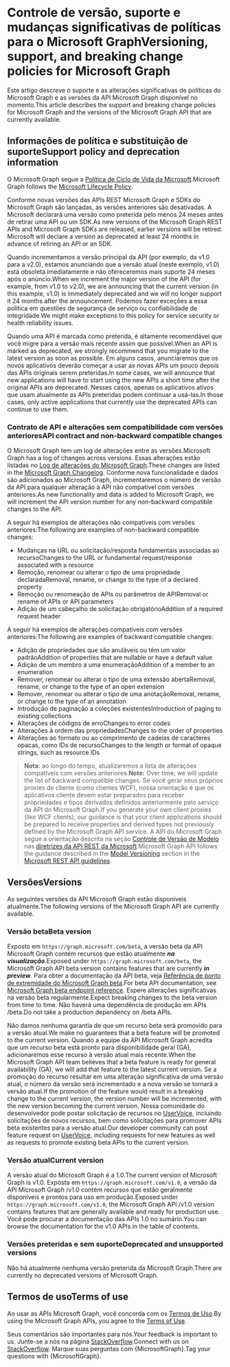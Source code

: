 # <a name="versioning-support-and-breaking-change-policies-for-microsoft-graph"></a><span data-ttu-id="61e80-101">Controle de versão, suporte e mudanças significativas de políticas para o Microsoft Graph</span><span class="sxs-lookup"><span data-stu-id="61e80-101">Versioning, support, and breaking change policies for Microsoft Graph</span></span> 

<span data-ttu-id="61e80-102">Este artigo descreve o suporte e as alterações significativas de políticas do Microsoft Graph e as versões da API Microsoft Graph disponível no momento.</span><span class="sxs-lookup"><span data-stu-id="61e80-102">This article describes the support and breaking change policies for Microsoft Graph and the versions of the Microsoft Graph API that are currently available.</span></span>

## <a name="support-policy-and-deprecation-information"></a><span data-ttu-id="61e80-103">Informações de política e substituição de suporte</span><span class="sxs-lookup"><span data-stu-id="61e80-103">Support policy and deprecation information</span></span>

<span data-ttu-id="61e80-104">O Microsoft Graph segue a [Política de Ciclo de Vida da Microsoft](https://support.microsoft.com/en-us/lifecycle).</span><span class="sxs-lookup"><span data-stu-id="61e80-104">Microsoft Graph follows the [Microsoft Lifecycle Policy](https://support.microsoft.com/en-us/lifecycle).</span></span> 

<span data-ttu-id="61e80-p101">Conforme novas versões das APIs REST Microsoft Graph e SDKs do Microsoft Graph são lançadas, as versões anteriores são desativadas. A Microsoft declarará uma versão como preterida pelo menos 24 meses antes de retirar uma API ou um SDK.</span><span class="sxs-lookup"><span data-stu-id="61e80-p101">As new versions of the Microsoft Graph REST APIs and Microsoft Graph SDKs are released, earlier versions will be retired. Microsoft will declare a version as deprecated at least 24 months in advance of retiring an API or an SDK.</span></span> 

<span data-ttu-id="61e80-107">Quando incrementamos a versão principal da API (por exemplo, da v1.0 para a v2.0), estamos anunciando que a versão atual (neste exemplo, v1.0) está obsoleta imediatamente e não ofereceremos mais suporte 24 meses após o anúncio.</span><span class="sxs-lookup"><span data-stu-id="61e80-107">When we increment the major version of the API (for example, from v1.0 to v2.0), we are announcing that the current version (in this example, v1.0) is immediately deprecated and we will no longer support it 24 months after the announcement.</span></span> <span data-ttu-id="61e80-108">Podemos fazer exceções a essa política em questões de segurança de serviço ou confiabilidade de integridade.</span><span class="sxs-lookup"><span data-stu-id="61e80-108">We might make exceptions to this policy for service security or health reliability issues.</span></span>  

<span data-ttu-id="61e80-109">Quando uma API é marcada como preterida, é altamente recomendável que você migre para a versão mais recente assim que possível.</span><span class="sxs-lookup"><span data-stu-id="61e80-109">When an API is marked as deprecated, we strongly recommend that you migrate to the latest version as soon as possible.</span></span> <span data-ttu-id="61e80-110">Em alguns casos, anunciaremos que os novos aplicativos deverão começar a usar as novas APIs um pouco depois das APIs originais serem preteridas.</span><span class="sxs-lookup"><span data-stu-id="61e80-110">In some cases, we will announce that new applications will have to start using the new APIs a short time after the original APIs are deprecated.</span></span> <span data-ttu-id="61e80-111">Nesses casos, apenas os aplicativos ativos que usam atualmente as APIs preteridas podem continuar a usá-las.</span><span class="sxs-lookup"><span data-stu-id="61e80-111">In those cases, only active applications that currently use the deprecated APIs can continue to use them.</span></span>   

### <a name="api-contract-and-non-backward-compatible-changes"></a><span data-ttu-id="61e80-112">Contrato de API e alterações sem compatibilidade com versões anteriores</span><span class="sxs-lookup"><span data-stu-id="61e80-112">API contract and non-backward compatible changes</span></span>

<span data-ttu-id="61e80-113">O Microsoft Graph tem um log de alterações entre as versões.</span><span class="sxs-lookup"><span data-stu-id="61e80-113">Microsoft Graph has a log of changes across versions.</span></span> <span data-ttu-id="61e80-114">Essas alterações estão listadas no [Log de alterações do Microsoft Graph](changelog.md).</span><span class="sxs-lookup"><span data-stu-id="61e80-114">These changes are listed in the [Microsoft Graph Changelog](changelog.md).</span></span> <span data-ttu-id="61e80-115">Conforme nova funcionalidade e dados são adicionados ao Microsoft Graph, incrementaremos o número de versão da API para qualquer alteração à API não compatível com versões anteriores.</span><span class="sxs-lookup"><span data-stu-id="61e80-115">As new functionality and data is added to Microsoft Graph, we will increment the API version number for any non-backward compatible changes to the API.</span></span> 

<span data-ttu-id="61e80-116">A seguir há exemplos de alterações não compatíveis com versões anteriores:</span><span class="sxs-lookup"><span data-stu-id="61e80-116">The following are examples of non-backward compatible changes:</span></span>

 - <span data-ttu-id="61e80-117">Mudanças na URL ou solicitação/resposta fundamentais associadas ao recurso</span><span class="sxs-lookup"><span data-stu-id="61e80-117">Changes to the URL or fundamental request/response associated with a resource</span></span>    
 - <span data-ttu-id="61e80-118">Remoção, renomear ou alterar o tipo de uma propriedade declarada</span><span class="sxs-lookup"><span data-stu-id="61e80-118">Removal, rename, or change to the type of a declared property</span></span>
 - <span data-ttu-id="61e80-119">Remoção ou renomeação de APIs ou parâmetros de API</span><span class="sxs-lookup"><span data-stu-id="61e80-119">Removal or rename of APIs or API parameters</span></span>
 - <span data-ttu-id="61e80-120">Adição de um cabeçalho de solicitação obrigatório</span><span class="sxs-lookup"><span data-stu-id="61e80-120">Addition of a required request header</span></span>

<span data-ttu-id="61e80-121">A seguir há exemplos de alterações compatíveis com versões anteriores:</span><span class="sxs-lookup"><span data-stu-id="61e80-121">The following are examples of backward compatible changes:</span></span>

 - <span data-ttu-id="61e80-122">Adição de propriedades que são anuláveis ou têm um valor padrão</span><span class="sxs-lookup"><span data-stu-id="61e80-122">Addition of properties that are nullable or have a default value</span></span>
 - <span data-ttu-id="61e80-123">Adição de um membro a uma enumeração</span><span class="sxs-lookup"><span data-stu-id="61e80-123">Addition of a member to an enumeration</span></span>
 - <span data-ttu-id="61e80-124">Remover, renomear ou alterar o tipo de uma extensão aberta</span><span class="sxs-lookup"><span data-stu-id="61e80-124">Removal, rename, or change to the type of an open extension</span></span>
 - <span data-ttu-id="61e80-125">Remover, renomear ou alterar o tipo de uma anotação</span><span class="sxs-lookup"><span data-stu-id="61e80-125">Removal, rename, or change to the type of an annotation</span></span>
 - <span data-ttu-id="61e80-126">Introdução de paginação a coleções existentes</span><span class="sxs-lookup"><span data-stu-id="61e80-126">Introduction of paging to existing collections</span></span>
 - <span data-ttu-id="61e80-127">Alterações de códigos de erro</span><span class="sxs-lookup"><span data-stu-id="61e80-127">Changes to error codes</span></span>
 - <span data-ttu-id="61e80-128">Alterações à ordem das propriedades</span><span class="sxs-lookup"><span data-stu-id="61e80-128">Changes to the order of properties</span></span>
 - <span data-ttu-id="61e80-129">Alterações ao formato ou ao comprimento de cadeias de caracteres opacas, como IDs de recurso</span><span class="sxs-lookup"><span data-stu-id="61e80-129">Changes to the length or format of opaque strings, such as resource IDs</span></span>

><span data-ttu-id="61e80-130">**Nota:** ao longo do tempo, atualizaremos a lista de alterações compatíveis com versões anteriores.</span><span class="sxs-lookup"><span data-stu-id="61e80-130">**Note:** Over time, we will update the list of backward compatible changes.</span></span> <span data-ttu-id="61e80-131">Se você gerar seus próprios proxies de cliente (como clientes WCF), nossa orientação é que os aplicativos cliente devem estar preparados para receber propriedades e tipos derivados definidos anteriormente pelo serviço da API do Microsoft Graph.</span><span class="sxs-lookup"><span data-stu-id="61e80-131">If you generate your own client proxies (like WCF clients), our guidance is that your client applications should be prepared to receive properties and derived types not previously defined by the Microsoft Graph API service.</span></span> <span data-ttu-id="61e80-132">A API do Microsoft Graph segue a orientação descrita na seção [Controle de Versão de Modelo](https://github.com/Microsoft/api-guidelines/blob/master/Guidelines.md#12-versioning) nas [diretrizes da API REST da Microsoft](https://github.com/microsoft/api-guidelines/).</span><span class="sxs-lookup"><span data-stu-id="61e80-132">Microsoft Graph API follows the guidance described in the [Model Versioning](https://github.com/Microsoft/api-guidelines/blob/master/Guidelines.md#12-versioning) section in the [Microsoft REST API guidelines](https://github.com/microsoft/api-guidelines/).</span></span> 

## <a name="versions"></a><span data-ttu-id="61e80-133">Versões</span><span class="sxs-lookup"><span data-stu-id="61e80-133">Versions</span></span>

<span data-ttu-id="61e80-134">As seguintes versões da API Microsoft Graph estão disponíveis atualmente.</span><span class="sxs-lookup"><span data-stu-id="61e80-134">The following versions of the Microsoft Graph API are currently available.</span></span>

### <a name="beta-version"></a><span data-ttu-id="61e80-135">Versão beta</span><span class="sxs-lookup"><span data-stu-id="61e80-135">Beta version</span></span>
<span data-ttu-id="61e80-136">Exposto em `https://graph.microsoft.com/beta`, a versão beta da API Microsoft Graph contém recursos que estão atualmente _**na visualização**_.</span><span class="sxs-lookup"><span data-stu-id="61e80-136">Exposed under `https://graph.microsoft.com/beta`, the Microsoft Graph API beta version contains features that are currently _**in preview**_.</span></span> <span data-ttu-id="61e80-137">Para obter a documentação da API beta, veja [Referência de ponto de extremidade do Microsoft Graph beta](../api-reference/beta/beta-overview.md).</span><span class="sxs-lookup"><span data-stu-id="61e80-137">For beta API documentation, see [Microsoft Graph beta endpoint reference](../api-reference/beta/beta-overview.md).</span></span> <span data-ttu-id="61e80-138">Espere alterações significativas na versão beta regularmente.</span><span class="sxs-lookup"><span data-stu-id="61e80-138">Expect breaking changes to the beta version from time to time.</span></span> <span data-ttu-id="61e80-139">Não haverá uma dependência de produção em APIs /beta.</span><span class="sxs-lookup"><span data-stu-id="61e80-139">Do not take a production dependency on /beta APIs.</span></span>

<span data-ttu-id="61e80-140">Não damos nenhuma garantia de que um recurso beta será promovido para a versão atual.</span><span class="sxs-lookup"><span data-stu-id="61e80-140">We make no guarantees that a beta feature will be promoted to the current version.</span></span> <span data-ttu-id="61e80-141">Quando a equipe da API Microsoft Graph acredita que um recurso beta está pronto para disponibilidade geral (GA), adicionaremos esse recurso à versão atual mais recente.</span><span class="sxs-lookup"><span data-stu-id="61e80-141">When the Microsoft Graph API team believes that a beta feature is ready for general availability (GA), we will add that feature to the latest current version.</span></span> <span data-ttu-id="61e80-142">Se a promoção do recurso resultar em uma alteração significativa de uma versão atual, o número da versão será incrementado e a nova versão se tornará a versão atual.</span><span class="sxs-lookup"><span data-stu-id="61e80-142">If the promotion of the feature would result in a breaking change to the current version, the version number will be incremented, with the new version becoming the current version.</span></span>
<span data-ttu-id="61e80-143">Nossa comunidade do desenvolvedor pode postar solicitação de recursos no [UserVoice](https://officespdev.uservoice.com/), incluindo solicitações de novos recursos, bem como solicitações para promover APIs beta existentes para a versão atual.</span><span class="sxs-lookup"><span data-stu-id="61e80-143">Our developer community can post feature request on [UserVoice](https://officespdev.uservoice.com/), including requests for new features as well as requests to promote existing beta APIs to the current version.</span></span> 

### <a name="current-version"></a><span data-ttu-id="61e80-144">Versão atual</span><span class="sxs-lookup"><span data-stu-id="61e80-144">Current version</span></span>

<span data-ttu-id="61e80-145">A versão atual do Microsoft Graph é a 1.0.</span><span class="sxs-lookup"><span data-stu-id="61e80-145">The current version of Microsoft Graph is v1.0.</span></span> <span data-ttu-id="61e80-146">Exposta em `https://graph.microsoft.com/v1.0`, a versão da API Microsoft Graph /v1.0 contém recursos que estão geralmente disponíveis e prontos para uso em produção.</span><span class="sxs-lookup"><span data-stu-id="61e80-146">Exposed under `https://graph.microsoft.com/v1.0`, the Microsoft Graph API /v1.0 version contains features that are generally available and ready for production use.</span></span> <span data-ttu-id="61e80-147">Você pode procurar a documentação das APIs 1.0 no sumário.</span><span class="sxs-lookup"><span data-stu-id="61e80-147">You can browse the documentation for the v1.0 APIs in the table of contents.</span></span>

### <a name="deprecated-and-unsupported-versions"></a><span data-ttu-id="61e80-148">Versões preteridas e sem suporte</span><span class="sxs-lookup"><span data-stu-id="61e80-148">Deprecated and unsupported versions</span></span>

<span data-ttu-id="61e80-149">Não há atualmente nenhuma versão preterida da Microsoft Graph.</span><span class="sxs-lookup"><span data-stu-id="61e80-149">There are currently no deprecated versions of Microsoft Graph.</span></span>

## <a name="terms-of-use"></a><span data-ttu-id="61e80-150">Termos de uso</span><span class="sxs-lookup"><span data-stu-id="61e80-150">Terms of use</span></span>

<span data-ttu-id="61e80-151">Ao usar as APIs Microsoft Graph, você concorda com os [Termos de Uso](https://developer.microsoft.com/en-us/graph/docs/misc/terms-of-use).</span><span class="sxs-lookup"><span data-stu-id="61e80-151">By using the Microsoft Graph APIs, you agree to the [Terms of Use](https://developer.microsoft.com/en-us/graph/docs/misc/terms-of-use).</span></span> 

<span data-ttu-id="61e80-152">Seus comentários são importantes para nós.</span><span class="sxs-lookup"><span data-stu-id="61e80-152">Your feedback is important to us.</span></span> <span data-ttu-id="61e80-153">Junte-se a nós na página [StackOverflow](https://stackoverflow.com/questions/tagged/microsoftgraph?sort=newest).</span><span class="sxs-lookup"><span data-stu-id="61e80-153">Connect with us on [StackOverflow](https://stackoverflow.com/questions/tagged/microsoftgraph?sort=newest).</span></span> <span data-ttu-id="61e80-154">Marque suas perguntas com {MicrosoftGraph}.</span><span class="sxs-lookup"><span data-stu-id="61e80-154">Tag your questions with {MicrosoftGraph}.</span></span>
